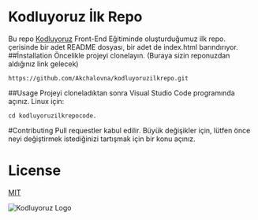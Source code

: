 # Kodluyoruz İlk Repo
Bu repo [Kodluyoruz](https://kodluyoruz.org/) Front-End Eğitiminde oluşturduğumuz ilk repo. çerisinde bir adet README dosyası, bir adet de index.html barındırıyor.
##İnstallation
Öncelikle projeyi clonelayın. (Buraya sizin reponuzdan aldığınız link gelecek)

```https://github.com/Akchalovna/kodluyoruzilkrepo.git```

##Usage
Projeyi cloneladıktan sonra Visual Studio Code programında açınız.
Linux için:

```cd kodluyoruzilkrepocode.```

#Contributing
Pull requestler kabul edilir. Büyük değişikler için, lütfen önce neyi değiştirmek istediğinizi tartışmak için bir konu açınız.

# License

[MIT](https://choosealicense.com/licenses/mit/)


![Kodluyoruz Logo](https://raw.githubusercontent.com/Kodluyoruz/taskforce/git/git/markdown-nedir-nasil-kullaniriz-/figures/kodluyoruz_logo.jpg)